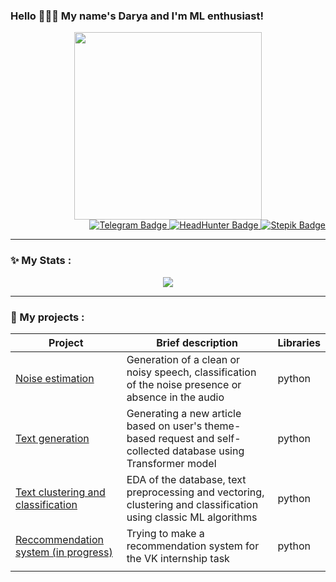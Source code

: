 ### Hello 🙋🏻‍♀️  My name's Darya and I'm ML enthusiast!
<div id="header" align="center">
  <img src="https://media.giphy.com/media/v1.Y2lkPTc5MGI3NjExdHRxNWt3ZWltYWdubWN0bGV5MmZiMTE4dTh4bDVkMjd5aDd5cnZqYiZlcD12MV9pbnRlcm5hbF9naWZfYnlfaWQmY3Q9Zw/BWR4W6OAGCY14Qzgdz/giphy.gif" width="300"/>
</div>

<div id="badges" align="right">
  <a href="https://t.me/saddydare">
    <img src="https://img.shields.io/badge/Telegram-grey?style=for-the-badge&logo=Telegram&logoColor=white" alt="Telegram Badge"/>
  </a>
  <a href="https://hh.ru/resume/e2bd4db8ff0b93a6130039ed1f347543744367">
    <img src="https://img.shields.io/badge/HeadHunter-red?style=for-the-badge&logo=hh&logoColor=white" alt="HeadHunter Badge"/>
  </a>
  <a href="https://stepik.org/users/401690331/profile">
    <img src="https://img.shields.io/badge/Stepik-black?style=for-the-badge&logo=Stepik&logoColor=darkgrey" alt="Stepik Badge"/>
  </a>
</div>

---

### ✨ My Stats :
<div id="stats" align="center">
  <a href="https://git.io/streak-stats">
    <img src="http://github-readme-streak-stats.herokuapp.com?user=Daryadare&theme=blueberry&hide_border=true&date_format=j%20M%5B%20Y%5D"/>
  </a>
</div>

---

### 🔮 My projects :
| Project | Brief description | Libraries | 
| --- | --- | --- | 
| [Noise estimation](https://github.com/Daryadare/Audio-Noise-Classification) | Generation of a clean or noisy speech, classification of the noise presence or absence in the audio | python | 
| [Text generation](https://github.com/Daryadare/NLP-Text-Generation) | Generating a new article based on user's theme-based request and self-collected database using Transformer model | python | 
| [Text clustering and classification](https://github.com/Daryadare/ML-pet-project) | EDA of the database, text preprocessing and vectoring, clustering and classification using classic ML algorithms | python | 
| [Reccommendation system (in progress)](https://github.com/Daryadare/vk-internship) | Trying to make a recommendation system for the VK internship task | python |
| | |

